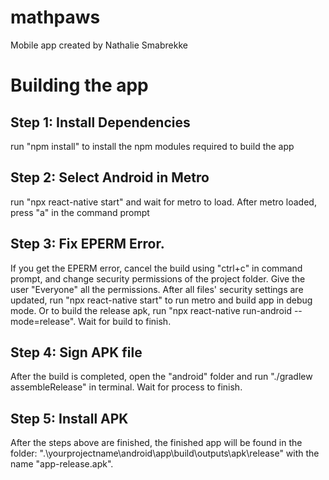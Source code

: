 # mathpaws
Mobile app created by Nathalie Smabrekke

# Building the app
## Step 1: Install Dependencies
run "npm install" to install the npm modules required to build the app
## Step 2: Select Android in Metro
run "npx react-native start" and wait for metro to load. After metro loaded, press "a" in the command prompt
## Step 3: Fix EPERM Error.
If you get the EPERM error, cancel the build using "ctrl+c" in command prompt, and change security permissions of the project folder. Give the user "Everyone" all the permissions. After all files' security settings are updated, run "npx react-native start" to run metro and build app in debug mode. Or to build the release apk, run "npx react-native run-android --mode=release". Wait for build to finish.
## Step 4: Sign APK file
After the build is completed, open the "android" folder and run "./gradlew assembleRelease" in terminal. Wait for process to finish.
## Step 5: Install APK
After the steps above are finished, the finished app will be found in the folder: ".\yourprojectname\android\app\build\outputs\apk\release\" with the name "app-release.apk".
